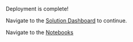 Deployment is complete!

Navigate to the [Solution Dashboard](https://{Outputs.siteHostName}/setup.js) to continue.

Navigate to the [Notebooks](https://{Outputs.fqdn}:8000)
